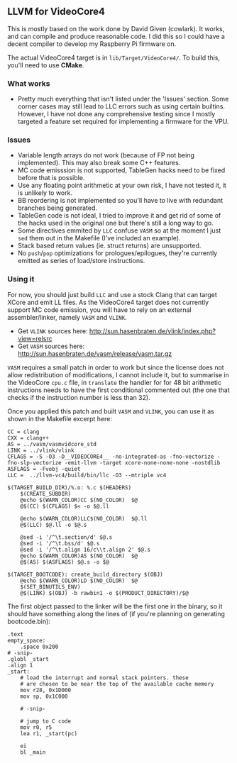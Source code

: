 ## LLVM for VideoCore4
This is mostly based on the work done by David Given (cowlark). It works, and can compile and produce reasonable code. I did this so I could have a decent compiler to develop my Raspberry Pi firmware on.

The actual VideoCore4 target is in `lib/Target/VideoCore4/`. To build this, you'll need to use **CMake**.

### What works
* Pretty much everything that isn't listed under the 'Issues' section. Some corner cases may still lead to LLC errors such as using certain builtins. However, I have not done any comprehensive testing since I mostly targeted a feature set required for implementing a firmware for the VPU.

### Issues
* Variable length arrays do not work (because of FP not being implemented). This may also break some C++ features. 
* MC code emisssion is not supported, TableGen hacks need to be fixed before that is possible.
* Use any floating point arithmetic at your own risk, I have not tested it, it is unlikely to work.
* BB reordering is not implemented so you'll have to live with redundant branches being generated.
* TableGen code is not ideal, I tried to improve it and get rid of some of the hacks used in the original one but there's still a long way to go.
* Some directives emmited by `LLC` confuse `VASM` so at the moment I just `sed` them out in the Makefile (I've included an example).
* Stack based return values (ie. struct returns) are unsupported.
* No `push`/`pop` optimizations for prologues/epilogues, they're currently emitted as series of load/store instructions.

### Using it
For now, you should just build `LLC` and use a stock Clang that can target XCore and emit LL files. As the VideoCore4 target does not currently support MC code emission, you will have to rely on an external assembler/linker, namely `VASM` and `VLINK`.

* Get `VLINK` sources here: http://sun.hasenbraten.de/vlink/index.php?view=relsrc
* Get `VASM` sources here: http://sun.hasenbraten.de/vasm/release/vasm.tar.gz

`VASM` requires a small patch in order to work but since the license does not allow redistribution of modifications, I cannot include it, but to summarise in the VideoCore `cpu.c` file, in `translate` the handler for for 48 bit arithmetic instructions needs to have the first conditional commented out (the one that checks if the instruction number is less than 32).

Once you applied this patch and built `VASM` and `VLINK`, you can use it as shown in the Makefile excerpt here:
```
CC = clang
CXX = clang++
AS = ../vasm/vasmvidcore_std
LINK = ../vlink/vlink
CFLAGS = -S -O3 -D__VIDEOCORE4__ -no-integrated-as -fno-vectorize -fno-slp-vectorize -emit-llvm -target xcore-none-none-none -nostdlib
ASFLAGS = -Fvobj -quiet
LLC =  ../llvm-vc4/build/bin/llc -O3 --mtriple vc4

$(TARGET_BUILD_DIR)/%.o: %.c $(HEADERS)
	$(CREATE_SUBDIR)
	@echo $(WARN_COLOR)CC $(NO_COLOR)  $@
	@$(CC) $(CFLAGS) $< -o $@.ll

	@echo $(WARN_COLOR)LLC$(NO_COLOR)  $@.ll
	@$(LLC) $@.ll -o $@.s

	@sed -i '/^\t.section/d' $@.s
	@sed -i '/^\t.bss/d' $@.s
	@sed -i '/^\t.align	16/c\\t.align 2' $@.s
	@echo $(WARN_COLOR)AS $(NO_COLOR)  $@
	@$(AS) $(ASFLAGS) $@.s -o $@

$(TARGET_BOOTCODE): create_build_directory $(OBJ)
	@echo $(WARN_COLOR)LD $(NO_COLOR)  $@
	$(SET_BINUTILS_ENV)
	@$(LINK) $(OBJ) -b rawbin1 -o $(PRODUCT_DIRECTORY)/$@
```

The first object passed to the linker will be the first one in the binary, so it should have something along the lines of (if you're planning on generating bootcode.bin):

```
.text
empty_space:
	.space 0x200
# -snip-
.globl _start
.align 1
_start:
	# load the interrupt and normal stack pointers. these
	# are chosen to be near the top of the available cache memory
	mov r28, 0x1D000 
	mov sp, 0x1C000

	# -snip-
	
	# jump to C code
	mov r0, r5
	lea r1, _start(pc)

	ei
	bl _main
```
